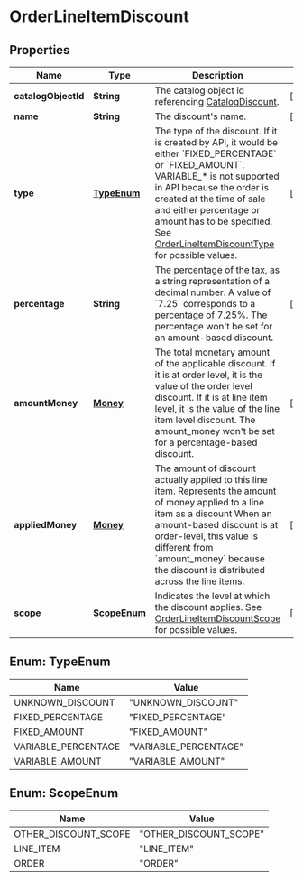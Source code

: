 
# OrderLineItemDiscount

## Properties
Name | Type | Description | Notes
------------ | ------------- | ------------- | -------------
**catalogObjectId** | **String** | The catalog object id referencing [CatalogDiscount](#type-catalogdiscount). |  [optional]
**name** | **String** | The discount&#39;s name. |  [optional]
**type** | [**TypeEnum**](#TypeEnum) | The type of the discount. If it is created by API, it would be either &#x60;FIXED_PERCENTAGE&#x60; or &#x60;FIXED_AMOUNT&#x60;.  VARIABLE_* is not supported in API because the order is created at the time of sale and either percentage or amount has to be specified.  See [OrderLineItemDiscountType](#type-orderlineitemdiscounttype) for possible values. |  [optional]
**percentage** | **String** | The percentage of the tax, as a string representation of a decimal number. A value of &#x60;7.25&#x60; corresponds to a percentage of 7.25%.  The percentage won&#39;t be set for an amount-based discount. |  [optional]
**amountMoney** | [**Money**](Money.md) | The total monetary amount of the applicable discount. If it is at order level, it is the value of the order level discount. If it is at line item level, it is the value of the line item level discount.  The amount_money won&#39;t be set for a percentage-based discount. |  [optional]
**appliedMoney** | [**Money**](Money.md) | The amount of discount actually applied to this line item.  Represents the amount of money applied to a line item as a discount When an amount-based discount is at order-level, this value is different from &#x60;amount_money&#x60; because the discount is distributed across the line items. |  [optional]
**scope** | [**ScopeEnum**](#ScopeEnum) | Indicates the level at which the discount applies. See [OrderLineItemDiscountScope](#type-orderlineitemdiscountscope) for possible values. |  [optional]


<a name="TypeEnum"></a>
## Enum: TypeEnum
Name | Value
---- | -----
UNKNOWN_DISCOUNT | &quot;UNKNOWN_DISCOUNT&quot;
FIXED_PERCENTAGE | &quot;FIXED_PERCENTAGE&quot;
FIXED_AMOUNT | &quot;FIXED_AMOUNT&quot;
VARIABLE_PERCENTAGE | &quot;VARIABLE_PERCENTAGE&quot;
VARIABLE_AMOUNT | &quot;VARIABLE_AMOUNT&quot;


<a name="ScopeEnum"></a>
## Enum: ScopeEnum
Name | Value
---- | -----
OTHER_DISCOUNT_SCOPE | &quot;OTHER_DISCOUNT_SCOPE&quot;
LINE_ITEM | &quot;LINE_ITEM&quot;
ORDER | &quot;ORDER&quot;



